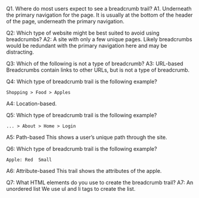 Q1. Where do most users expect to see a breadcrumb trail?
A1. Underneath the primary navigation for the page.
It is usually at the bottom of the header of the page, underneath the primary navigation.

Q2: Which type of website might be best suited to avoid using breadcrumbs?
A2: A site with only a few unique pages.
Likely breadcrumbs would be redundant with the primary navigation here and may be distracting.

Q3: Which of the following is not a type of breadcrumb?
A3: URL-based
Breadcrumbs contain links to other URLs, but is not a type of breadcrumb.

Q4: Which type of breadcrumb trail is the following example?

```
Shopping > Food > Apples
```

A4: Location-based.

Q5: Which type of breadcrumb trail is the following example?

```
... > About > Home > Login
```

A5: Path-based
This shows a user’s unique path through the site.

Q6: Which type of breadcrumb trail is the following example?

```
Apple: Red  Small
```

A6: Attribute-based
This trail shows the attributes of the apple.

Q7: What HTML elements do you use to create the breadcrumb trail?
A7: An unordered list
We use ul and li tags to create the list.
